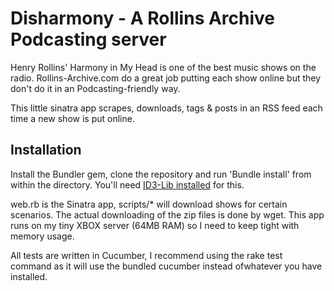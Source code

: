 Disharmony - A Rollins Archive Podcasting server
================================================

Henry Rollins' Harmony in My Head is one of the best music shows on the radio. Rollins-Archive.com do a great job putting each show online but they don't do it in an Podcasting-friendly way.

This little sinatra app scrapes, downloads, tags & posts in an RSS feed each time a new show is put online.

Installation
------------

Install the Bundler gem, clone the repository and run 'Bundle install' from within the directory. You'll need [ID3-Lib installed](http://id3lib-ruby.rubyforge.org/doc/files/INSTALL.html) for this. 

web.rb is the Sinatra app, scripts/* will download shows for certain scenarios. The actual downloading of the zip files is done by wget. This app runs on my tiny XBOX server (64MB RAM) so I need to keep tight with memory usage.

All tests are written in Cucumber, I recommend using the rake test command as it will use the bundled cucumber instead ofwhatever you have installed.
